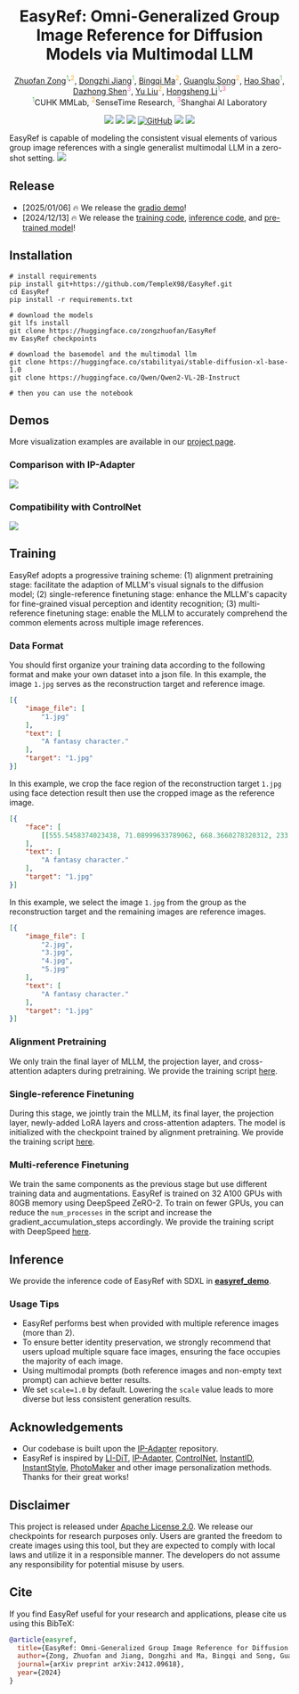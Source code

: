 <div align="center">
<h1>EasyRef: Omni-Generalized Group Image Reference for Diffusion Models via Multimodal LLM</h1>

<div class="is-size-5 publication-authors">
            <span class="author-block">
              <a href="https://scholar.google.com/citations?user=vls0YhoAAAAJ">Zhuofan Zong</a ><sup style="color:#6fbf73;">1</sup><sup style="color:#000000;">,</sup><sup style="color:#ffac33;">2</sup>,
            </span>
            <span class="author-block">
              <a href="https://caraj7.github.io">Dongzhi Jiang</a ><sup style="color:#6fbf73;">1</sup>,
            </span>
              <span class="author-block">
                <a href="https://scholar.google.com/citations?user=rcWQWCoAAAAJ">Bingqi Ma</a ><sup style="color:#ffac33">2</sup>,
              </span>
              <span class="author-block">
                <a href="https://songguanglu.github.io/">Guanglu Song</a ><sup style="color:#ffac33">2</sup>,
              </span>
              <span class="author-block">
                <a href="https://hao-shao.com/">Hao Shao</a ><sup style="color:#6fbf73">1</sup>,
              <!-- </span> -->
              <span class="author-block">
                <a href="http://www.shendazhong.com/">Dazhong Shen</a ><sup style="color:#FF69B4">3</sup>,
              </span>
              <span class="author-block">
                <a href="https://liuyu.us/">Yu Liu</a ><sup style="color:#ffac33">2</sup>,
              </span>
              <span class="author-block">
                <a href="https://www.ee.cuhk.edu.hk/~hsli/">Hongsheng Li</a ><sup style="color:#6fbf73;">1</sup><sup style="color:#000000;">,</sup><sup style="color:#FF69B4;">3</sup>
              </span>
          </div>
          <div class="is-size-5 publication-authors">
            <span class="author-block"><sup style="color:#6fbf73;">1</sup>CUHK MMLab,</span>
            <span class="author-block"><sup style="color:#ffac33">2</sup>SenseTime Research,</span>
            <span class="author-block"><sup style="color:#FF69B4">3</sup>Shanghai AI Laboratory</span><br>
          </div>
              

<a href='https://easyref-gen.github.io/'><img src='https://img.shields.io/badge/Project-Page-green'></a>
<a href='https://arxiv.org/abs/2412.09618'><img src='https://img.shields.io/badge/Technique-Report-red'></a>
<a href='https://huggingface.co/papers/2412.09618'><img src='https://img.shields.io/static/v1?label=Paper&message=Huggingface&color=orange'></a> 
[![GitHub](https://img.shields.io/github/stars/TempleX98/EasyRef?style=social)](https://github.com/TempleX98/EasyRef)
<a href='https://huggingface.co/spaces/zongzhuofan/EasyRef'><img src='https://img.shields.io/badge/%F0%9F%A4%97%20Hugging%20Face-Demo-blue'></a>
<a href='https://huggingface.co/zongzhuofan/EasyRef'><img src='https://img.shields.io/badge/%F0%9F%A4%97%20Hugging%20Face-Model-blue'></a>
</div>
EasyRef is capable of modeling the consistent visual elements of various group image references with a single generalist multimodal LLM in a zero-shot setting.

<img src='assets/teaser.png'>

## Release
- [2025/01/06] 🔥 We release the [gradio demo](https://huggingface.co/spaces/zongzhuofan/EasyRef)!
- [2024/12/13] 🔥 We release the [training code](https://github.com/TempleX98/EasyRef/blob/main/scripts/multi_ref_finetuning.sh), [inference code](https://github.com/TempleX98/EasyRef/blob/main/easyref_demo.ipynb), and [pre-trained model](https://huggingface.co/zongzhuofan/EasyRef)!

## Installation

```
# install requirements
pip install git+https://github.com/TempleX98/EasyRef.git
cd EasyRef
pip install -r requirements.txt

# download the models
git lfs install
git clone https://huggingface.co/zongzhuofan/EasyRef
mv EasyRef checkpoints

# download the basemodel and the multimodal llm
git clone https://huggingface.co/stabilityai/stable-diffusion-xl-base-1.0
git clone https://huggingface.co/Qwen/Qwen2-VL-2B-Instruct

# then you can use the notebook
```

## Demos
More visualization examples are available in our [project page](https://easyref-gen.github.io/).
### Comparison with IP-Adapter

<img src='assets/qualitative.png'>

### Compatibility with ControlNet

<img src='assets/controlnet.png'>

## Training

EasyRef adopts a progressive training scheme: (1) alignment pretraining stage: facilitate the adaption of MLLM's visual signals to the diffusion model; (2) single-reference finetuning stage: enhance the MLLM's capacity for fine-grained visual perception and identity recognition; (3) multi-reference finetuning stage: enable the MLLM to accurately comprehend the common elements across multiple image references.

### Data Format

You should first organize your training data according to the following format and make your own dataset into a json file.
In this example, the image `1.jpg` serves as the reconstruction target and reference image.
```json
[{
    "image_file": [
        "1.jpg"
    ],
    "text": [
        "A fantasy character."
    ],
    "target": "1.jpg"
}]
```
In this example, we crop the face region of the reconstruction target `1.jpg` using face detection result then use the cropped image as the reference image.
```json
[{
    "face": [
        [[555.5458374023438, 71.08999633789062, 668.3660278320312, 233.39280700683594, 0.9999279975891113]]
    ],    
    "text": [
        "A fantasy character."
    ],
    "target": "1.jpg"   
}]
```
In this example, we select the image `1.jpg` from the group as the reconstruction target and the remaining images are reference images.
```json
[{
    "image_file": [
        "2.jpg",
        "3.jpg",
        "4.jpg",
        "5.jpg"
    ],
    "text": [
        "A fantasy character."
    ],
    "target": "1.jpg"
}]
```
### Alignment Pretraining
We only train the final layer of MLLM, the projection layer, and cross-attention adapters during pretraining. 
We provide the training script [here](https://github.com/TempleX98/EasyRef/blob/main/scripts/alignment_pretraining.sh).

### Single-reference Finetuning
During this stage, we jointly train the MLLM, its final layer, the projection layer, newly-added LoRA layers and cross-attention adapters. The model is initialized with the checkpoint trained by alignment pretraining. We provide the training script [here](https://github.com/TempleX98/EasyRef/blob/main/scripts/single_ref_finetuning.sh).

### Multi-reference Finetuning
We train the same components as the previous stage but use different training data and augmentations. EasyRef is trained on 32 A100 GPUs with 80GB memory using DeepSpeed ZeRO-2. To train on fewer GPUs, you can reduce the `num_processes` in the script and increase the gradient_accumulation_steps accordingly.
We provide the training script with DeepSpeed [here](https://github.com/TempleX98/EasyRef/blob/main/scripts/multi_ref_finetuning.sh).

## Inference
We provide the inference code of EasyRef with SDXL in [**easyref_demo**](https://github.com/TempleX98/EasyRef/blob/main/easyref_demo.ipynb).

### Usage Tips
- EasyRef performs best when provided with multiple reference images (more than 2).
- To ensure better identity preservation, we strongly recommend that users upload multiple square face images, ensuring the face occupies the majority of each image.
- Using multimodal prompts (both reference images and non-empty text prompt) can achieve better results. 
- We set `scale=1.0` by default. Lowering the `scale` value leads to more diverse but less consistent generation results.


## Acknowledgements
- Our codebase is built upon the [IP-Adapter](https://github.com/tencent-ailab/IP-Adapter) repository.
- EasyRef is inspired by [LI-DiT](https://arxiv.org/abs/2406.11831), [IP-Adapter](https://github.com/tencent-ailab/IP-Adapter), [ControlNet](https://github.com/lllyasviel/ControlNet), [InstantID](https://github.com/instantX-research/InstantID), [InstantStyle](https://github.com/instantX-research/InstantStyle), [PhotoMaker](https://github.com/TencentARC/PhotoMaker) and other image personalization methods. Thanks for their great works!

## Disclaimer
This project is released under [Apache License 2.0](https://github.com/TempleX98/EasyRef/blob/main/LICENSE). We release our checkpoints for research purposes only. Users are granted the freedom to create images using this tool, but they are expected to comply with local laws and utilize it in a responsible manner. The developers do not assume any responsibility for potential misuse by users.

## Cite
If you find EasyRef useful for your research and applications, please cite us using this BibTeX:

```bibtex
@article{easyref,
  title={EasyRef: Omni-Generalized Group Image Reference for Diffusion Models via Multimodal LLM},
  author={Zong, Zhuofan and Jiang, Dongzhi and Ma, Bingqi and Song, Guanglu and Shao, Hao and Shen, Dazhong and Liu, Yu and Li, Hongsheng},
  journal={arXiv preprint arXiv:2412.09618},  
  year={2024}
}
```